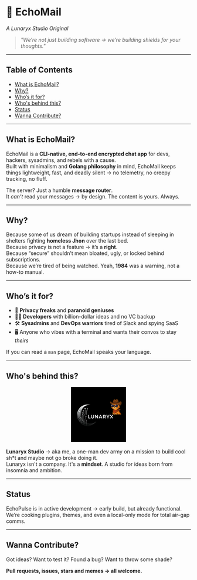 # 🌙 EchoMail  
*A Lunaryx Studio Original*

> *"We’re not just building software -> we’re building shields for your thoughts."*

---

## Table of Contents  
- [ What is EchoMail?](#-what-is-echomail)
- [ Why?](#-why)
- [ Who’s it for?](#-whos-it-for)
- [ Who's behind this?](#-whos-behind-this)
- [ Status](#-status)
- [ Wanna Contribute?](#-wanna-contribute)

---

## What is EchoMail?

EchoMail is a **CLI-native, end-to-end encrypted chat app** for devs, hackers, sysadmins, and rebels with a cause.  
Built with minimalism and **Golang philosophy** in mind, EchoMail keeps things lightweight, fast, and deadly silent -> no telemetry, no creepy tracking, no fluff.

The server? Just a humble **message router**.  
It *can’t* read your messages -> by design. The content is yours. Always.

---

## Why?

Because some of us dream of building startups instead of sleeping in shelters fighting **homeless Jhon** over the last bed.  
Because privacy is not a feature -> it’s a **right**.  
Because “secure” shouldn’t mean bloated, ugly, or locked behind subscriptions.  
Because we’re tired of being watched. Yeah, **1984** was a warning, not a how-to manual.

---

## Who’s it for?

- 🔐 **Privacy freaks** and **paranoid geniuses**  
- 🧑‍💻 **Developers** with billion-dollar ideas and no VC backup  
- 🛠️ **Sysadmins** and **DevOps warriors** tired of Slack and spying SaaS  
- 🖥️ Anyone who vibes with a terminal and wants their convos to stay *theirs*

If you can read a `man` page, EchoMail speaks your language.

---

## Who's behind this?

<p align="center">
  <img src="content/Lunaryx.png" alt="Lunaryx Logo" width="150"/>
</p>

**Lunaryx Studio** -> aka me, a one-man dev army on a mission to build cool sh*t and maybe not go broke doing it.  
Lunaryx isn't a company. It's a **mindset**. A studio for ideas born from insomnia and ambition.

---

## Status

EchoPulse is in active development -> early build, but already functional.  
We’re cooking plugins, themes, and even a local-only mode for total air-gap comms. 

---

## Wanna Contribute?

Got ideas? Want to test it? Found a bug? Want to throw some shade?  

**Pull requests, issues, stars and memes -> all welcome.** 
